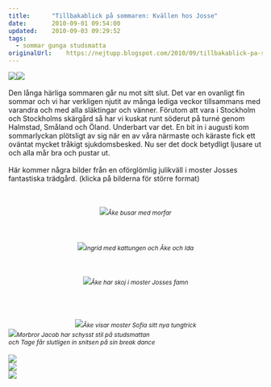 ```yaml
---
title:		"Tillbakablick på sommaren: Kvällen hos Josse"
date:		2010-09-01 09:54:00
updated:	2010-09-03 09:29:52
tags: 
  - sommar gunga studsmatta	
originalUrl:	https://nejtupp.blogspot.com/2010/09/tillbakablick-pa-sommaren-del-1.html
---
```


<img src="../../../../img/Hos+Josefin-_MG_3000.jpg"><img src="../../../../img/Hos+Josefin-_MG_2918.jpg"><br><br>Den långa härliga sommaren går nu mot sitt slut. Det var en ovanligt fin sommar och vi har verkligen njutit av många lediga veckor tillsammans med varandra och med alla släktingar och vänner. Förutom att vara i Stockholm och Stockholms skärgård så har vi kuskat runt söderut på turné genom Halmstad, Småland och Öland. Underbart var det. En bit in i augusti kom sommarlyckan plötsligt av sig när en av våra närmaste och käraste fick ett oväntat mycket tråkigt sjukdomsbesked. Nu ser det dock betydligt ljusare ut och alla mår bra och pustar ut.<br><br>Här kommer några bilder från en oförglömlig julikväll i moster Josses fantastiska trädgård. (klicka på bilderna för större format)<br><br><br><div style="text-align: center;"><img src="../../../../img/Hos+Josefin-_MG_2855.jpg"><span style="font-size:85%;"><span style="font-style: italic;">Åke busar med morfar<br></span></span></div><br><br><br><div style="text-align: center;"><img src="../../../../img/Hos+Josefin-_MG_2868.jpg"><span style="font-size:85%;"><span style="font-style: italic;">Ingrid med kattungen och Åke och Ida<br><br></span></span></div><br><br><div style="text-align: center;"><img src="../../../../img/Hos+Josefin-_MG_2905.jpg"><span style="font-style: italic;font-size:85%;">Åke har skoj i moster Josses famn<br><br></span></div><br><br><br><div style="text-align: center;"><img src="../../../../img/Hos+Josefin-_MG_2927.jpg"><span style="font-size:85%;"><span style="font-style: italic;">Åke visar moster Sofia sitt nya tungtrick</span> </span></div><img src="../../../../img/Hos+Josefin-_MG_2939.jpg"><span style="font-size:85%;"><span style="font-style: italic;">Morbror Jacob har schysst stil på studsmattan<br>och Tage får slutligen in snitsen på sin break dance </span></span></div><br><br><img src="../../../../img/Hos+Josefin-_MG_3054.jpg"><br><img src="../../../../img/Hos+Josefin-_MG_3055.jpg"><br><img src="../../../../img/Hos+Josefin-_MG_3057.jpg">
<!-- no comments on this post -->